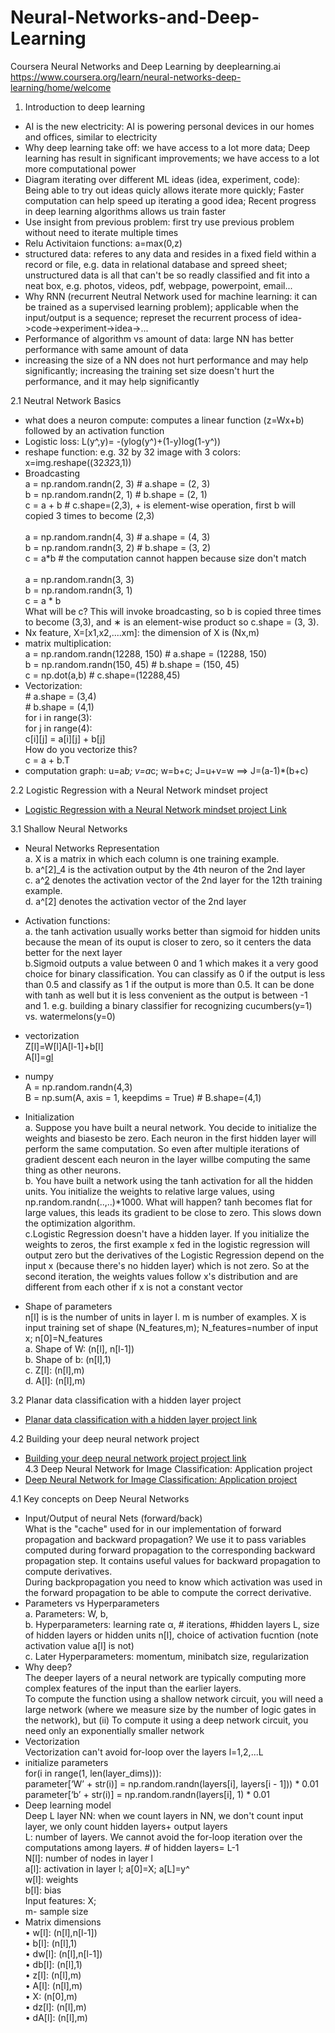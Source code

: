 # Neural-Networks-and-Deep-Learning
Coursera Neural Networks and Deep Learning by deeplearning.ai
https://www.coursera.org/learn/neural-networks-deep-learning/home/welcome
1. Introduction to deep learning
  - AI is the new electricity: AI is powering personal devices in our homes and offices, similar to electricity
  - Why deep learning take off: we have access to a lot more data; Deep learning has result in significant improvements; we have access to                                 a lot more computational power
  - Diagram iterating over different ML ideas (idea, experiment, code): 
        Being able to try out ideas quicly allows iterate more quickly;
        Faster computation can help speed up iterating a good idea;
        Recent progress in deep learning algorithms allows us train faster
  - Use insight from previous problem: first try use previous problem without need to iterate multiple times
  - Relu Activitaion functions: a=max(0,z)
  - structured data: referes to any data and resides in a fixed field within a record or file, e.g. data in relational database and spreed sheet; unstructured data is all that can't be so readly classified and fit into a neat box, e.g. photos, videos, pdf, webpage, powerpoint, email...
  - Why RNN (recurrent Neutral Network used for machine learning: it can be trained as a supervised learning problem); applicable when the input/output is a sequence; represet the recurrent process of idea->code->experiment->idea->...
  - Performance of algorithm vs amount of data: large NN has better performance with same amount of data
  - increasing the size of a NN does not hurt performance and may help significantly; increasing the training set size doesn't hurt the performance, and it may help significantly
  
  2.1 Neutral Network Basics
  - what does a neuron compute: computes a linear function (z=Wx+b) followed by an activation function
  - Logistic loss: L(y^,y)= -(ylog(y^)+(1-y)log(1-y^))
  - reshape function: e.g. 32 by 32 image with 3 colors: x=img.reshape((32*32*3,1))
  - Broadcasting
  		 <br/>a = np.random.randn(2, 3) # a.shape = (2, 3)
       <br/>b = np.random.randn(2, 1) # b.shape = (2, 1)
       <br/>c = a + b # c.shape=(2,3), + is element-wise operation, first b will copied 3 times to become (2,3)
       <br/><br/>
       a = np.random.randn(4, 3) # a.shape = (4, 3)
       <br/>b = np.random.randn(3, 2) # b.shape = (3, 2)
       <br/>c = a*b # the computation cannot happen because size don't match                                                             
       <br/>a = np.random.randn(3, 3)
       <br/>b = np.random.randn(3, 1)
       <br/>c = a * b
       <br/>What will be c? This will invoke broadcasting, so b is copied three times to become (3,3), and ∗ is an element-wise product         so c.shape = (3, 3).
  - Nx feature, X=[x1,x2,....xm]: the dimension of X is (Nx,m)
  - matrix multiplication: 
  <br/>a = np.random.randn(12288, 150) # a.shape = (12288, 150)
  <br/>b = np.random.randn(150, 45) # b.shape = (150, 45)
   <br/>c = np.dot(a,b) # c.shape=(12288,45)
  - Vectorization:
      <br/># a.shape = (3,4)
      <br/># b.shape = (4,1)
      <br/>for i in range(3):
        <br/>for j in range(4):
          <br/>c[i][j] = a[i][j] + b[j]
      <br/>How do you vectorize this?
      <br/>c = a + b.T
   - computation graph: u=a*b; v=a*c; w=b+c; J=u+v=w  ==> J=(a-1)*(b+c) 
  
  2.2 Logistic Regression with a Neural Network mindset project
  - [Logistic Regression with a Neural Network mindset project Link](Logistic+Regression+with+a+Neural+Network+mindset+v5.ipynb)

  3.1 Shallow Neural Networks
  - Neural Networks Representation
		<br/>a. X is a matrix in which each column is one training example.
		<br/>b. a^[2]_4 is the activation output by the 4th neuron of the 2nd layer
		<br/>c. a^[2](12) denotes the activation vector of the 2nd layer for the 12th training example.
    <br/>d. a^[2] denotes the activation vector of the 2nd layer
  - Activation functions:
    <br/>a. the tanh activation usually works better than sigmoid for hidden units because the mean of its ouput is closer to zero, so it centers the data better for the next layer
    <br/>b.Sigmoid outputs a value between 0 and 1 which makes it a very good choice for binary classification. You can classify as 0 if the output is less than 0.5 and classify as 1 if the output is more than 0.5. It can be done with tanh as well but it is less convenient as the output is between -1 and 1. e.g. building a binary classifier for recognizing cucumbers(y=1) vs. watermelons(y=0)

  - vectorization
     <br/>Z[l]=W[l]A[l-1]+b[l]
     <br/>A[l]=g[l](Z[l])
     
  - numpy
  <br/>A = np.random.randn(4,3)
  <br/>B = np.sum(A, axis = 1, keepdims = True) # B.shape=(4,1)
  
  - Initialization
  		 <br/>a. Suppose you have built a neural network. You decide to initialize the weights and biasesto be zero. Each neuron in the first hidden layer will perform the same computation. So even after multiple iterations of gradient descent each neuron in the layer willbe computing the same thing as other neurons.
       <br/>b. You have built a network using the tanh activation for all the hidden units. You initialize the weights to relative large values, using np.random.randn(..,..)*1000. What will happen? tanh becomes flat for large values, this leads its gradient to be close to zero. This slows down the optimization algorithm.
       <br/>c.Logistic Regression doesn't have a hidden layer. If you initialize the weights to zeros, the first example x fed in the logistic regression will output zero but the derivatives of the Logistic Regression depend on the input x (because there's no
hidden layer) which is not zero. So at the second iteration, the weights values follow x's distribution and are different from each other if x is not a constant vector

 - Shape of parameters
 <br/>n[l] is is the number of units in layer l. m is number of examples. X is input training set of shape (N_features,m); N_features=number of input x; n[0]=N_features
 <br/>a. Shape of W: (n[l], n[l-1]) 
 <br/>b. Shape of b: (n[l],1)
 <br/>c. Z[l]: (n[l],m)
 <br/>d. A[l]: (n[l],m)

3.2 Planar data classification with a hidden layer project
- [Planar data classification with a hidden layer project link](Planar+data+classification+with+one+hidden+layer+v5.ipynb)

4.2 Building your deep neural network project
- [Building your deep neural network project project link](Building+your+Deep+Neural+Network+-+Step+by+Step+v8.ipynb)<br/>
4.3 Deep Neural Network for Image Classification: Application project
- [Deep Neural Network for Image Classification: Application project](Deep+Neural+Network+-+Application+v8.ipynb)

4.1 Key concepts on Deep Neural Networks
- Input/Output of neural Nets (forward/back)
<br/> What is the "cache" used for in our implementation of forward propagation and backward propagation?
	We use it to pass variables computed during forward propagation to the corresponding backward propagation step. It contains useful values for backward propagation to compute derivatives.
<br/>During backpropagation you need to know which activation was used in the forward propagation to be able to compute the correct derivative.
- Parameters vs Hyperparameters
  <br/>a. Parameters: W, b, 
  <br/>b. Hyperparameters:  learning rate α, # iterations, #hidden layers L, size of hidden layers or hidden units n[l], choice of activation fucntion (note activation value a[l] is not)
  <br/>c. Later Hyperparameters: momentum, minibatch size, regularization
- Why deep?
  <br/>The deeper layers of a neural network are typically computing more complex features of the input than the earlier layers. 
  <br/>To compute the function using a shallow network circuit, you will need a large network (where we measure size by the number of logic gates in the network), but (ii) To compute it using a deep network circuit, you need only an exponentially smaller network
- Vectorization
 <br/> Vectorization can't avoid for-loop over the layers l=1,2,...L
- initialize parameters
 <br/>for(i in range(1, len(layer_dims))):
     <br/>parameter[‘W’ + str(i)] = np.random.randn(layers[i], layers[i - 1])) * 0.01
     <br/>parameter[‘b’ + str(i)] = np.random.randn(layers[i], 1) * 0.01
- Deep learning model
   <br/>Deep L layer NN: when we count layers in NN, we don't count input layer, we only count hidden layers+ output layers
		<br/>L: number of layers. We cannot avoid the for-loop iteration over the computations among layers. # of hidden layers= L-1
		<br/>N[l]: number of nodes in layer l
		<br/>a[l]: activation in layer l; a[0]=X; a[L]=y^
		<br/>w[l]: weights 
		<br/>b[l]: bias
		<br/>Input features: X; 
		<br/>m- sample size
 - Matrix dimensions
	<br/>• w[l]: (n[l],n[l-1])
	<br/>• b[l]: (n[l],1)
	<br/>• dw[l]: (n[l],n[l-1])
	<br/>• db[l]: (n[l],1)
	<br/>• z[l]: (n[l],m)
	<br/>• A[l]: (n[l],m)
	<br/>• X:  (n[0],m)
	<br/>• dz[l]: (n[l],m)
	<br/>• dA[l]: (n[l],m)<br/>

